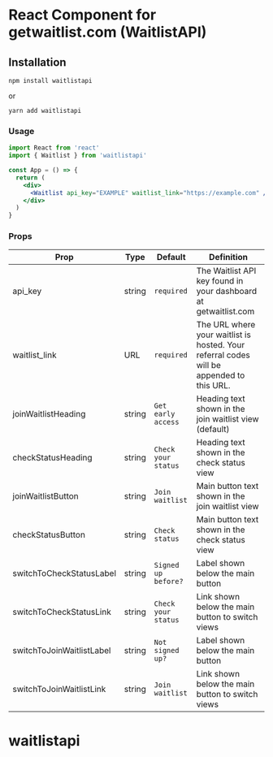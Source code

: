 # React Component for getwaitlist.com (WaitlistAPI)

## Installation

`npm install waitlistapi`

or

`yarn add waitlistapi`

### Usage

```jsx
import React from 'react'
import { Waitlist } from 'waitlistapi'

const App = () => {
  return (
    <div>
      <Waitlist api_key="EXAMPLE" waitlist_link="https://example.com" />
    </div>
  )
}
```

### Props

| Prop                      | Type   | Default             | Definition                                                                               |
| ------------------------- | ------ | ------------------- | ---------------------------------------------------------------------------------------- |
| api_key                   | string | `required`          | The Waitlist API key found in your dashboard at getwaitlist.com                          |
| waitlist_link             | URL    | `required`          | The URL where your waitlist is hosted. Your referral codes will be appended to this URL. |
| joinWaitlistHeading       | string | `Get early access`  | Heading text shown in the join waitlist view (default)                                   |
| checkStatusHeading        | string | `Check your status` | Heading text shown in the check status view                                              |
| joinWaitlistButton        | string | `Join waitlist`     | Main button text shown in the join waitlist view                                         |
| checkStatusButton         | string | `Check status`      | Main button text shown in the check status view                                          |
| switchToCheckStatusLabel  | string | `Signed up before?` | Label shown below the main button                                                        |
| switchToCheckStatusLink   | string | `Check your status` | Link shown below the main button to switch views                                         |
| switchToJoinWaitlistLabel | string | `Not signed up?`    | Label shown below the main button                                                        |
| switchToJoinWaitlistLink  | string | `Join waitlist`     | Link shown below the main button to switch views                                         |
# waitlistapi
